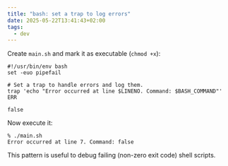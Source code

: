```yaml
---
title: "bash: set a trap to log errors"
date: 2025-05-22T13:41:43+02:00
tags:
  - dev
---
```


Create `main.sh` and mark it as executable (`chmod +x`):

```shell
#!/usr/bin/env bash
set -euo pipefail

# Set a trap to handle errors and log them.
trap 'echo "Error occurred at line $LINENO. Command: $BASH_COMMAND"' ERR

false
```

Now execute it:

```shell
% ./main.sh
Error occurred at line 7. Command: false
```

This pattern is useful to debug failing (non-zero exit code) shell scripts.
